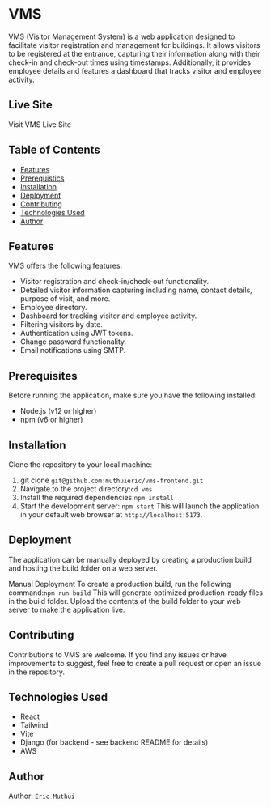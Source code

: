 # VMS

VMS (Visitor Management System) is a web application designed to facilitate visitor registration and management for buildings. It allows visitors to be registered at the entrance, capturing their information along with their check-in and check-out times using timestamps. Additionally, it provides employee details and features a dashboard that tracks visitor and employee activity.

## Live Site
Visit VMS Live Site

## Table of Contents

- [Features](#features)
- [Prerequistics](#prerequisites)
- [Installation](#installation)
- [Deployment](#deployment)
- [Contributing](#contributing)
- [Technologies Used](#technologies-used)
- [Author](#author)

## Features
VMS offers the following features:

- Visitor registration and check-in/check-out functionality.
- Detailed visitor information capturing including name, contact details, purpose of visit, and more.
- Employee directory.
- Dashboard for tracking visitor and employee activity.
- Filtering visitors by date.
- Authentication using JWT tokens.
- Change password functionality.
- Email notifications using SMTP.

## Prerequisites
Before running the application, make sure you have the following installed:

- Node.js (v12 or higher)
- npm (v6 or higher)

## Installation
Clone the repository to your local machine:

1. git clone `git@github.com:muthuieric/vms-frontend.git`
2. Navigate to the project directory:`cd vms`
3. Install the required dependencies:`npm install`
4. Start the development server: `npm start`
This will launch the application in your default web browser at `http://localhost:5173`.


## Deployment
The application can be manually deployed by creating a production build and hosting the build folder on a web server.

Manual Deployment
To create a production build, run the following command:`npm run build` 
This will generate optimized production-ready files in the build folder. Upload the contents of the build folder to your web server to make the application live.

## Contributing
Contributions to VMS are welcome. If you find any issues or have improvements to suggest, feel free to create a pull request or open an issue in the repository.

## Technologies Used
- React
- Tailwind
- Vite
- Django (for backend - see backend README for details)
- AWS

## Author
Author: `Eric Muthui`
